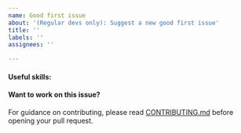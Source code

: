 ```yaml
---
name: Good first issue
about: '(Regular devs only): Suggest a new good first issue'
title: ''
labels: ''
assignees: ''

---
```


<!-- Needs the label "good first issue" assigned manually before or after opening -->

<!-- A good first issue is an uncontroversial issue, that has a relatively unique and obvious solution -->

<!-- Motivate the issue and explain the solution briefly -->

#### Useful skills:

<!-- (For example, “C++11 std::thread”, “Qt5 GUI and async GUI design” or “basic understanding of ANGCOIN mining and the ANGCOIN Core RPC interface”.) -->

#### Want to work on this issue?

For guidance on contributing, please read [CONTRIBUTING.md](https://github.com/angcoin/angcoin/blob/master/CONTRIBUTING.md) before opening your pull request.
